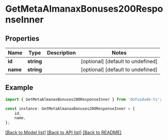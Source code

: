 # GetMetaAlmanaxBonuses200ResponseInner


## Properties

Name | Type | Description | Notes
------------ | ------------- | ------------- | -------------
**id** | **string** |  | [optional] [default to undefined]
**name** | **string** |  | [optional] [default to undefined]

## Example

```typescript
import { GetMetaAlmanaxBonuses200ResponseInner } from 'dofusdude-ts';

const instance: GetMetaAlmanaxBonuses200ResponseInner = {
    id,
    name,
};
```

[[Back to Model list]](../README.md#documentation-for-models) [[Back to API list]](../README.md#documentation-for-api-endpoints) [[Back to README]](../README.md)
